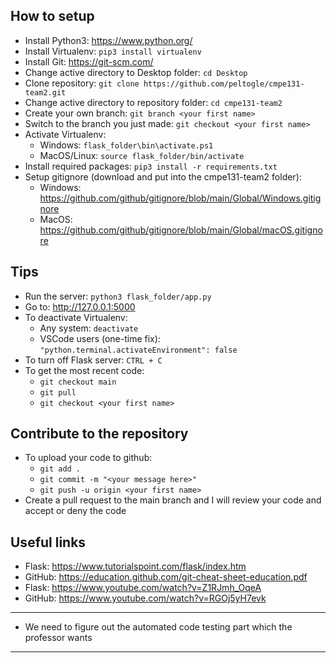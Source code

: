 ## How to setup

- Install Python3: https://www.python.org/
- Install Virtualenv: `pip3 install virtualenv`
- Install Git: https://git-scm.com/
- Change active directory to Desktop folder: `cd Desktop`
- Clone repository: `git clone https://github.com/peltogle/cmpe131-team2.git`
- Change active directory to repository folder: `cd cmpe131-team2`
- Create your own branch: `git branch <your first name>`
- Switch to the branch you just made: `git checkout <your first name>`
- Activate Virtualenv:
  - Windows: `flask_folder\bin\activate.ps1`
  - MacOS/Linux: `source flask_folder/bin/activate`
- Install required packages: `pip3 install -r requirements.txt`
- Setup gitignore (download and put into the cmpe131-team2 folder):
  - Windows: https://github.com/github/gitignore/blob/main/Global/Windows.gitignore
  - MacOS: https://github.com/github/gitignore/blob/main/Global/macOS.gitignore


## Tips
- Run the server: `python3 flask_folder/app.py`
- Go to: http://127.0.0.1:5000
- To deactivate Virtualenv:
  - Any system: `deactivate`
  - VSCode users (one-time fix): `"python.terminal.activateEnvironment": false`
- To turn off Flask server: `CTRL + C`
- To get the most recent code:
  - `git checkout main`
  - `git pull`
  - `git checkout <your first name>`

## Contribute to the repository
- To upload your code to github:
  - `git add .`
  - `git commit -m "<your message here>"`
  - `git push -u origin <your first name>`
- Create a pull request to the main branch and I will review your code and accept or deny the code


## Useful links
- Flask: https://www.tutorialspoint.com/flask/index.htm
- GitHub: https://education.github.com/git-cheat-sheet-education.pdf
- Flask: https://www.youtube.com/watch?v=Z1RJmh_OqeA
- GitHub: https://www.youtube.com/watch?v=RGOj5yH7evk

---

- We need to figure out the automated code testing part which the professor wants

---